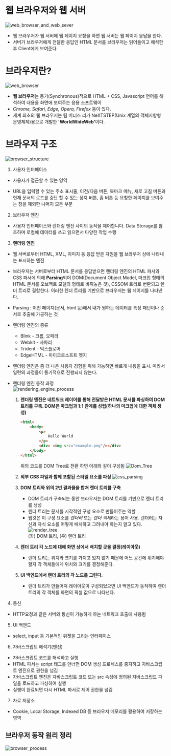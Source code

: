 # 웹 브라우저와 웹 서버

![web_browser_and_web_sever](https://media.vlpt.us/images/devegg/post/3e59600f-47be-4385-b6f7-23089a690ba6/image.png)  
* 웹 브라우저가 웹 서버에 웹 페이지 요청을 하면 웹 서버는 웹 페이지 응답을 한다.
* 서버가 브라우저에게 전달한 응답인 HTML 문서를 브라우저는 읽어들이고 해석한 후 Client에게 보여준다.

# 브라우저란?

![web_browser](https://i.pcmag.com/imagery/roundups/03gXNuxiiy22Rd9583sPojG-1.fit_lim.size_850x490.v1614012534.jpg)  
* **웹 브라우저**는 동기(Synchronous)적으로 HTML + CSS, Javascript 언어를 해석하여 내용을 화면에 보여주는 응용 소프트웨어  
* <i>Chrome, Safari, Edge, Opera, Firefox</i> 등이 있다.  
* 세계 최초의 웹 브라우저는 팀 버너스 리가 NeXTSTEP(Unix 계열의 객체지향형 운영체제)용으로 개발한 <strong>'WorldWideWeb'</strong>이다.  

# 브라우저 구조

![browser_structure](https://img1.daumcdn.net/thumb/R1280x0/?scode=mtistory2&fname=https%3A%2F%2Fblog.kakaocdn.net%2Fdn%2FRYadO%2Fbtrb82lgpwU%2F9nSSKSKfgpnwI2KKkxf4w1%2Fimg.png)  

1. 사용자 인터페이스
* 사용자가 접근할 수 있는 영역

* URL을 입력할 수 있는 주소 표시줄, 이전/다음 버튼, 북마크 메뉴, 새로 고침 버튼과 현재 문서의 로드를 중단 할 수 있는 정지 버튼, 홈 버튼 등 요청한 페이지를 보여주는 창을 제외한 나머지 모든 부분
  
2. 브라우저 엔진
* 사용자 인터페이스와 렌더링 엔진 사이의 동작을 제어합니다. Data Storage를 참조하며 로컬에 데이터를 쓰고 읽으면서 다양한 작업 수행  
  
3. **렌더링 엔진**

* 웹 서버로부터 HTML, XML, 이미지 등 응답 받은 자원을 웹 브라우저 상에 나타내는 표시하는 엔진  

* 브라우저는 서버로부터 HTML 문서를 응답받으면 렌더링 엔진의 HTML 파서와 CSS 파서에 의해 **Parsing**되어 DOM(Document Object Model, 마크업 형태의 HTML 문서를 오브젝트 모델의 형태로 바꿔놓은 것), CSSOM 트리로 변환되고 렌더 트리로 결합한다. 이러한 렌더 트리를 기반으로 브라우저는 웹 페이지를 나타낸다.  

* Parsing : 어떤 페이지(문서, html 등)에서 내가 원하는 데이터를 특정 패턴이나 순서로 추출해 가공하는 것

* 렌더링 엔진의 종류
  - Blink - 크롬, 오페라
  - Webkit - 사파리
  - Trident - 익스플로어
  - EdgeHTML - 마이크로소프트 엣지  

* 렌더링 엔진은 좀 더 나은 사용자 경험을 위해 가능하면 빠르게 내용을 표시. 따라서 일련의 과정들이 동기적으로 진행되지 않는다.

* 렌더링 엔진 동작 과정  
    ![rendering_engine_process](https://img1.daumcdn.net/thumb/R1280x0/?scode=mtistory2&fname=https%3A%2F%2Fblog.kakaocdn.net%2Fdn%2FWbcmc%2Fbtrb2ccbSyK%2F2TYYpp5TvLFkdVbSYFIq3K%2Fimg.png)  
    1. **렌더링 엔진은 네트워크 레이어를 통해 전달받은 HTML 문서를 파싱하여 DOM 트리를 구축. DOM은 마크업과 1:1 관계를 성립(하나의 마크업에 대한 객체 생성)**  
        ```html
        <html>
            <body>
                <p>
                    Hello World
                </p>
                <div> <img src="example.png"/></div>
            </body>
        </html>
        ```  
        위의 코드를 DOM Tree로 전환 하면 아래와 같이 구성됨
        ![Dom_Tree](https://www.html5rocks.com/en/tutorials/internals/howbrowserswork/image015.png)  
    
    2. **외부 CSS 파일과 함께 포함된 스타일 요소를 파싱**
        ![css_parsing](https://img1.daumcdn.net/thumb/R1280x0/?scode=mtistory2&fname=https%3A%2F%2Fblog.kakaocdn.net%2Fdn%2FbKJnUb%2Fbtrb8f6gRKU%2FDn4wpPKW6FVseOKdgGdZQK%2Fimg.png)
    
    3. **DOM 트리와 위의 2번 결과물을 합쳐 렌더 트리를 구축**
        - DOM 트리가 구축되는 동안 브라우저는 DOM 트리를 기반으로 렌더 트리를 생성
        - 렌더 트리는 문서를 시각적인 구성 요소로 만들어주는 역할
        - 웹킷은 이 구성 요소를 *렌더러* 또는 *렌더 객체*라는 용어 사용. 렌더러는 자신과 자식 요소를 어떻게 배치하고 그려내야 하는지 알고 있다.  
        ![render_tree](https://img1.daumcdn.net/thumb/R1280x0/?scode=mtistory2&fname=https%3A%2F%2Fblog.kakaocdn.net%2Fdn%2Fw1mw9%2Fbtrb22G73FB%2FGONnhHT7sUdPL7TuCK2WG0%2Fimg.png)   
        (좌) DOM 트리, (우) 렌더 트리  
    
    4. **렌더 트리 각 노드에 대해 화면 상에서 배치할 곳을 결정(레이아웃)**
        - 렌더 트리는 위치와 크기를 가지고 있지 않기 때문에 어느 공간에 위치해야 할지 각 객체들에게 위치와 크기를 결정해준다.
    
    5. **UI 백엔드에서 렌더 트리의 각 노드를 그린다.**
        - 렌더 트리가 만들어져 레이아웃이 구성되었으면 UI 백엔드가 동작하여 렌더 트리의 각 객체를 화면의 픽셀 값으로 나타낸다.

4. 통신
 
* HTTP요청과 같은 서버와 통신이 가능하게 하는 네트워크 호출에 사용됨

5. UI 백엔드
* select, input 등 기본적인 위젯을 그리는 인터페이스

6. 자바스크립트 해석기(엔진)
* 자바스크립트 코드를 해석하고 실행
* HTML 파서는 script 태그를 만너면 DOM 생성 프로세스를 중지하고 자바스크립트 엔진으로 권한을 넘김
* 자바스크립트 엔진은 자바스크립트 코드 또는 src 속성에 정의된 자바스크립드 파일을 로드하고 파싱하여 실행
* 실행이 완료되면 다시 HTML 파서로 제어 권한을 넘김

7. 자료 저장소
* Cookie, Local Storage, Indexed DB 등 브라우저 메모리를 활용하여 저장하는 영역

## 브라우저 동작 원리 정리
![browser_process](https://img1.daumcdn.net/thumb/R1920x0/?scode=mtistory2&fname=https%3A%2F%2Fblog.kakaocdn.net%2Fdn%2FAx7cR%2Fbtrb1qH7RCh%2F5P6KFuOtPDeS41cLbalPLk%2Fimg.png)  
